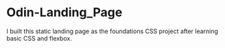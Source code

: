 # Odin-Landing_Page
I built this static landing page as the foundations CSS project after learning basic CSS and flexbox.
